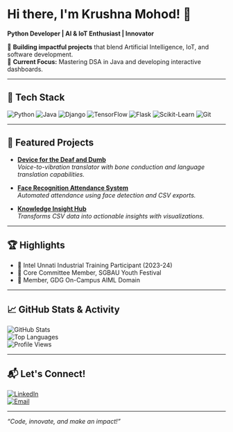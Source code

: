 # Hi there, I'm Krushna Mohod! 👋

**Python Developer | AI & IoT Enthusiast | Innovator**

🚀 **Building impactful projects** that blend Artificial Intelligence, IoT, and software development.  
🎯 **Current Focus:** Mastering DSA in Java and developing interactive dashboards.  

---

## 🔧 Tech Stack
![Python](https://img.shields.io/badge/Python-3776AB?style=flat&logo=python&logoColor=white)
![Java](https://img.shields.io/badge/Java-007396?style=flat&logo=java&logoColor=white)
![Django](https://img.shields.io/badge/Django-092E20?style=flat&logo=django&logoColor=white)
![TensorFlow](https://img.shields.io/badge/TensorFlow-FF6F00?style=flat&logo=tensorflow&logoColor=white)
![Flask](https://img.shields.io/badge/Flask-000000?style=flat&logo=flask&logoColor=white)
![Scikit-Learn](https://img.shields.io/badge/Scikit--Learn-F7931E?style=flat&logo=scikit-learn&logoColor=white)
![Git](https://img.shields.io/badge/Git-F05032?style=flat&logo=git&logoColor=white)

---

## 🌟 Featured Projects
- **[Device for the Deaf and Dumb](#)**  
  *Voice-to-vibration translator with bone conduction and language translation capabilities.*
  
- **[Face Recognition Attendance System](https://github.com/krushnamohod/Face_Recognition)**  
  *Automated attendance using face detection and CSV exports.*

- **[Knowledge Insight Hub](https://github.com/krushnamohod/Knowledgeinsight_hub)**  
  *Transforms CSV data into actionable insights with visualizations.*

---

## 🏆 Highlights
- 📜 Intel Unnati Industrial Training Participant (2023-24)  
- 🎉 Core Committee Member, SGBAU Youth Festival  
- 🤝 Member, GDG On-Campus AIML Domain  

---

## 📈 GitHub Stats & Activity
![GitHub Stats](https://github-readme-stats.vercel.app/api?username=KrushnaMohod&show_icons=true&theme=tokyonight)  
![Top Languages](https://github-readme-stats.vercel.app/api/top-langs/?username=KrushnaMohod&layout=compact&theme=tokyonight)  
![Profile Views](https://komarev.com/ghpvc/?username=KrushnaMohod&color=brightgreen)

---

## 📬 Let's Connect!
[![LinkedIn](https://img.shields.io/badge/LinkedIn-0A66C2?style=flat&logo=linkedin&logoColor=white)](https://www.linkedin.com/in/krushna-mohod/)  
[![Email](https://img.shields.io/badge/Gmail-D14836?style=flat&logo=gmail&logoColor=white)](mailto:Krushnamohod47@gmail.com)

---

*“Code, innovate, and make an impact!”*
